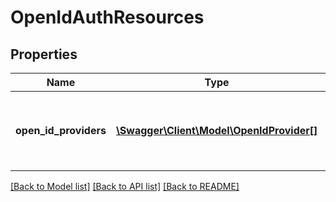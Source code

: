 # OpenIdAuthResources

## Properties
Name | Type | Description | Notes
------------ | ------------- | ------------- | -------------
**open_id_providers** | [**\Swagger\Client\Model\OpenIdProvider[]**](OpenIdProvider.md) | List of available OpenID Connect identity providers | 

[[Back to Model list]](../README.md#documentation-for-models) [[Back to API list]](../README.md#documentation-for-api-endpoints) [[Back to README]](../README.md)



